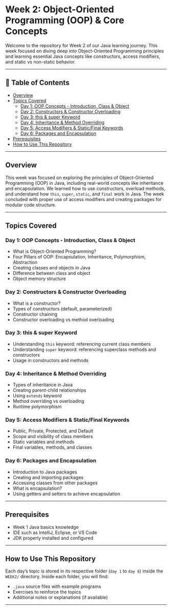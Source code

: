 # Week 2: Object-Oriented Programming (OOP) & Core Concepts

Welcome to the repository for Week 2 of our Java learning journey. This week focused on diving deep into Object-Oriented Programming principles and learning essential Java concepts like constructors, access modifiers, and static vs non-static behavior.

---

## 📑 Table of Contents

- [Overview](#overview)
- [Topics Covered](#topics-covered)
  - [Day 1: OOP Concepts - Introduction, Class & Object](#day-1-oop-concepts---introduction-class--object)
  - [Day 2: Constructors & Constructor Overloading](#day-2-constructors--constructor-overloading)
  - [Day 3: this & super Keyword](#day-3-this--super-keyword)
  - [Day 4: Inheritance & Method Overriding](#day-4-inheritance--method-overriding)
  - [Day 5: Access Modifiers & Static/Final Keywords](#day-5-access-modifiers--staticfinal-keywords)
  - [Day 6: Packages and Encapsulation](#day-6-packages-and-encapsulation)
- [Prerequisites](#prerequisites)
- [How to Use This Repository](#how-to-use-this-repository)

---

## Overview

This week was focused on exploring the principles of Object-Oriented Programming (OOP) in Java, including real-world concepts like inheritance and encapsulation. We learned how to use constructors, overload methods, and understand how `this`, `super`, `static`, and `final` work in Java. The week concluded with proper use of access modifiers and creating packages for modular code structure.

---

## Topics Covered

### Day 1: OOP Concepts - Introduction, Class & Object

- What is Object-Oriented Programming?
- Four Pillars of OOP: Encapsulation, Inheritance, Polymorphism, Abstraction
- Creating classes and objects in Java
- Difference between class and object
- Object memory structure

### Day 2: Constructors & Constructor Overloading

- What is a constructor?
- Types of constructors (default, parameterized)
- Constructor chaining
- Constructor overloading vs method overloading

### Day 3: this & super Keyword

- Understanding `this` keyword: referencing current class members
- Understanding `super` keyword: referencing superclass methods and constructors
- Usage in constructors and methods

### Day 4: Inheritance & Method Overriding

- Types of inheritance in Java
- Creating parent-child relationships
- Using `extends` keyword
- Method overriding vs overloading
- Runtime polymorphism

### Day 5: Access Modifiers & Static/Final Keywords

- Public, Private, Protected, and Default
- Scope and visibility of class members
- Static variables and methods
- Final variables, methods, and classes

### Day 6: Packages and Encapsulation

- Introduction to Java packages
- Creating and importing packages
- Accessing classes from other packages
- What is encapsulation?
- Using getters and setters to achieve encapsulation

---

## Prerequisites

- Week 1 Java basics knowledge
- IDE such as IntelliJ, Eclipse, or VS Code
- JDK properly installed and configured

---

## How to Use This Repository

Each day’s topic is stored in its respective folder (`day 1` to `day 6`) inside the `WEEK2/` directory. Inside each folder, you will find:
- `.java` source files with example programs
- Exercises to reinforce the topics
- Additional notes or explanations (if available)

---


